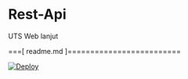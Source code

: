 # Rest-Api
UTS Web lanjut

===[ readme.md ]=========================

[![Deploy](https://www.herokucdn.com/deploy/button.svg)](https://heroku.com/deploy?template=https://github.com/Wildanhaq1986/Rest-Api/)
